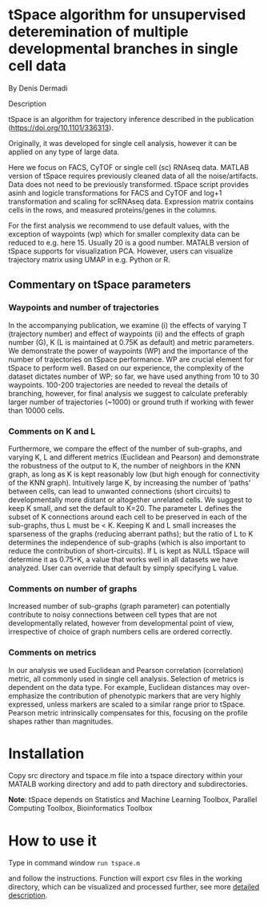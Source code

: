 # tSpace algorithm for unsupervised deteremination of multiple developmental branches in single cell data

By Denis Dermadi

Description

tSpace is an algorithm for trajectory inference described in the publication (https://doi.org/10.1101/336313).

Originally, it was developed for single cell analysis, however it can be applied on any type of large data.

Here we focus on FACS, CyTOF or single cell (sc) RNAseq data. MATLAB version of tSpace requires previously cleaned data of all the noise/artifacts. Data does not need to be previously transformed. tSpace script provides asinh and logicle transformations for FACS and CyTOF and log+1 transformation and scaling for scRNAseq data. Expression matrix contains cells in the rows, and measured proteins/genes in the columns.

For the first analysis we recommend to use default values, with the exception of waypoints (wp) which for smaller complexity data can be reduced to e.g. here 15. Usually 20 is a good number. MATALB version of tSpace supports for visualization PCA. However, users can visualize trajectory matrix using UMAP in e.g. Python or R.

## Commentary on tSpace parameters

### Waypoints and number of trajectories

In the accompanying publication, we examine (i) the effects of varying T (trajectory number) and effect of waypoints (ii) and the effects of graph number (G), K (L is maintained at 0.75K as default) and metric parameters. We demonstrate the power of waypoints (WP) and the importance of the number of trajectories on tSpace performance. WP are crucial element for tSpace to perform well. Based on our experience, the complexity of the dataset dictates number of WP; so far, we have used anything from 10 to 30 waypoints. 100-200 trajectories are needed to reveal the details of branching, however, for final analysis we suggest to calculate preferably larger number of trajectories (~1000) or ground truth if working with fewer than 10000 cells.

### Comments on K and L

Furthermore, we compare the effect of the number of sub-graphs, and varying K, L and different metrics (Euclidean and Pearson) and demonstrate the robustness of the output to K, the number of neighbors in the KNN graph, as long as K is kept reasonably low (but high enough for connectivity of the KNN graph). Intuitively large K, by increasing the number of ‘paths’ between cells, can lead to unwanted connections (short circuits) to developmentally more distant or altogether unrelated cells. We suggest to keep K small, and set the default to K=20. The parameter L defines the subset of K connections around each cell to be preserved in each of the sub-graphs, thus L must be < K. Keeping K and L small increases the sparseness of the graphs (reducing aberrant paths); but the ratio of L to K determines the independence of sub-graphs (which is also important to reduce the contribution of short-circuits). If L is kept as NULL tSpace will determine it as 0.75`*`K, a value that works well in all datasets we have analyzed. User can override that default by simply specifying L value.

### Comments on number of graphs

Increased number of sub-graphs (graph parameter) can potentially contribute to noisy connections between cell types that are not developmentally related, however from developmental point of view, irrespective of choice of graph numbers cells are ordered correctly.

### Comments on metrics

In our analysis we used Euclidean and Pearson correlation (correlation) metric, all commonly used in single cell analysis. Selection of metrics is dependent on the data type. For example, Euclidean distances may over-emphasize the contribution of phenotypic markers that are very highly expressed, unless markers are scaled to a similar range prior to tSpace. Pearson metric intrinsically compensates for this, focusing on the profile shapes rather than magnitudes.


# Installation

Copy src directory and tspace.m file into a tspace directory within your MATALB working directory and add to path directory and subdirectories. 

**Note**: 
tSpace depends on 
Statistics and Machine Learning Toolbox, 
Parallel Computing Toolbox, 
Bioinformatics Toolbox


# How to use it

Type in command window
`run tspace.m`

and follow the instructions. 
Function will export csv files in the working directory, which can be visualized and processed further, see more [detailed description](http://denisdermadi.com/tspace-trajectory-inference-algorithm).
